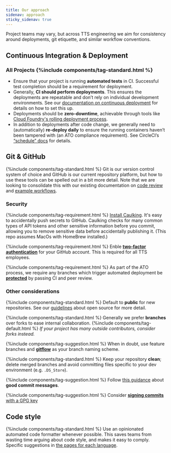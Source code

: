 ```yaml
---
title: Our approach
sidenav: approach
sticky_sidenav: true
---
```


Project teams may vary, but across TTS engineering we aim for consistency
around deployments, git etiquette, and similar workflow conventions.

## Continuous Integration & Deployment

### All Projects {%include components/tag-standard.html %} 

- Ensure that your project is running **automated tests** in CI. Successful
  test completion should be a requirement for deployment.
- Generally, **CI should perform deployments**. This ensures the deployments
  are repeatable and don’t rely on individual development environments. See
  our [documentation on continuous deployment]({{site.baseurl}}/continuous-deployment) for
  details on how to set this up.
- Deployments should be **zero-downtime**, achievable through tools like
  [Cloud Foundry's rolling deployment process](https://docs.cloudfoundry.org/devguide/deploy-apps/rolling-deploy.html).
- In addition to deployments after code change, we generally need to
  (automatically) **re-deploy daily** to ensure the running containers haven’t
  been tampered with (an ATO compliance requirement). See CircleCI’s
  [“schedule”
  docs](https://circleci.com/docs/2.0/configuration-reference/#schedule) for
  details.

## Git & GitHub

{%include components/tag-standard.html %} Git is our version control system of choice and
GitHub is our current repository platform, but how to use these tools can be spelled out
in a bit more detail. Note that we are looking to consolidate this with our existing
documentation on [code review]({{site.baseurl}}/code-review) and [example
workflows]({{site.baseurl}}/example-workflows).

### Security

{%include components/tag-requirement.html %} [Install Caulking](https://github.com/cloud-gov/caulking). 
It's easy to accidentally push secrets to GitHub. Caulking checks for many common types of API tokens 
and other sensitive information before you commit, allowing you to remove sensitive data before
accidentally publishing it. (This repo assumes MacOs with HomeBrew installed.)

{%include components/tag-requirement.html %} Enble 
[**two-factor authentication**](https://help.github.com/articles/about-two-factor-authentication/) for
your GitHub account. This is required for all TTS employees.

{%include components/tag-requirement.html %} As part of the ATO process, we require any branches which
trigger automated deployment be [**protected**](https://help.github.com/articles/about-protected-branches/)
by passing CI and peer review.

### Other considerations

{%include components/tag-standard.html %} Default to **public** for new repositories. See our
  [guidelines](https://github.com/18F/open-source-policy/blob/master/practice.md)
  about open source for more detail.

{%include components/tag-standard.html %} Generally we prefer **branches** over forks to ease internal collaboration. {%include components/tag-default.html %} *If your project has many outside contributors, consider forks instead.*

{%include components/tag-suggestion.html %} When in doubt, use feature branches and
[**gitflow**](http://nvie.com/posts/a-successful-git-branching-model/) as your branch naming scheme.

{%include components/tag-standard.html %} Keep your repository **clean**; delete merged branches and avoid committing
files specific to your dev environment (e.g. `.DS_Store`).

{%include components/tag-suggestion.html %} Follow [this
  guidance](http://tbaggery.com/2008/04/19/a-note-about-git-commit-messages.html) about **good commit messages**.

{%include components/tag-suggestion.html %} Consider [**signing commits** with a GPG
  key](https://help.github.com/articles/signing-commits-with-gpg/)

## Code style

{%include components/tag-standard.html %}  Use an opinionated automated code formatter whenever possible. This saves teams from wasting time arguing about code style, and makes it easy to comply. Specific suggestions in [the pages for each language]({{site.baseurl}}/language-selection/).
